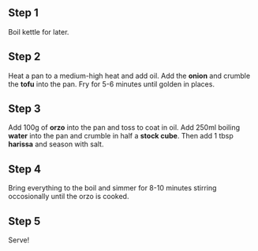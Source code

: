 ## Step 1

Boil kettle for later.

## Step 2

Heat a pan to a medium-high heat and add oil. Add the **onion** and crumble the **tofu** into the pan. Fry for 5-6 minutes until golden in places.

## Step 3

Add 100g of **orzo** into the pan and toss to coat in oil. Add 250ml boiling **water** into the pan and crumble in half a **stock cube**. Then add 1 tbsp **harissa** and season with salt.

## Step 4

Bring everything to the boil and simmer for 8-10 minutes stirring occosionally until the orzo is cooked.

## Step 5

Serve!